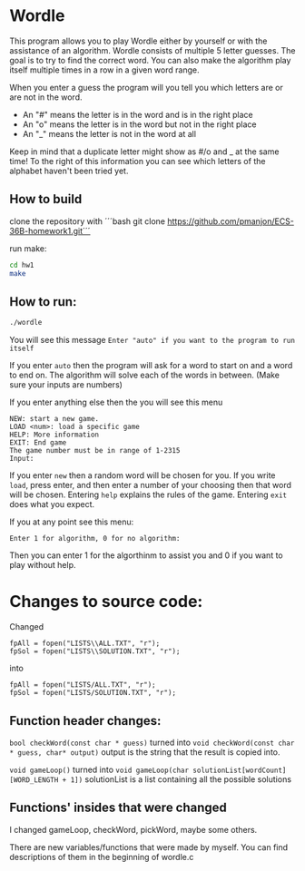 # Wordle


This program allows you to play Wordle either by yourself or with the assistance of an algorithm. 
Wordle consists of multiple 5 letter guesses. The goal is to try to find the correct word.
You can also make the algorithm play itself multiple times in a row in a given word range.

When you enter a guess the program will you tell you which letters are or are not in the word.
* An "#" means the letter is in the word and is in the right place
* An "o" means the letter is in the word but not in the right place
* An "_" means the letter is not in the word at all

Keep in mind that a duplicate letter might show as #/o and _ at the same time!
To the right of this information you can see which letters of the alphabet haven't been tried yet.

## How to build
clone the repository with 
´´´bash
git clone https://github.com/pmanjon/ECS-36B-homework1.git´´´

run make:

```bash
cd hw1 
make
```
## How to run:
```bash
./wordle 
```

You will see this message ```Enter "auto" if you want to the program to run itself```

If you enter ```auto``` then the program will ask for a word to start on and a word to end on.
The algorithm will solve each of the words in between. (Make sure your inputs are numbers)

If you enter anything else then the you will see this menu
```
NEW: start a new game.
LOAD <num>: load a specific game
HELP: More information
EXIT: End game
The game number must be in range of 1-2315
Input: 
```

If you enter ```new``` then a random word will be chosen for you. 
If you write ```load```, press enter, and then enter a number of your choosing then that word will be chosen.
Entering ```help``` explains the rules of the game.
Entering ```exit``` does what you expect.

If you at any point see this menu:
```
Enter 1 for algorithm, 0 for no algorithm: 
```
Then you can enter 1 for the algorthinm to assist you and 0 if you want to play without help.

# Changes to source code:
Changed 
```
fpAll = fopen("LISTS\\ALL.TXT", "r");
fpSol = fopen("LISTS\\SOLUTION.TXT", "r");
```
into 
```
fpAll = fopen("LISTS/ALL.TXT", "r");
fpSol = fopen("LISTS/SOLUTION.TXT", "r");
```
## Function header changes:
```bool checkWord(const char * guess)``` 
turned into 
```void checkWord(const char * guess, char* output)```
output is the string that the result is copied into.

```void gameLoop()```
turned into 
```void gameLoop(char solutionList[wordCount][WORD_LENGTH + 1])```
solutionList is a list containing all the possible solutions

## Functions' insides that were changed
I changed gameLoop, checkWord, pickWord, maybe some others.

There are new variables/functions that were made by myself. You can find descriptions of them in the beginning of wordle.c